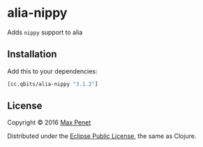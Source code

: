 # alia-nippy

Adds `nippy` support to alia

## Installation

Add this to your dependencies:

```clojure
[cc.qbits/alia-nippy "3.1.2"]
```

## License

Copyright © 2016 [Max Penet](http://twitter.com/mpenet)

Distributed under the
[Eclipse Public License](http://www.eclipse.org/legal/epl-v10.html),
the same as Clojure.
